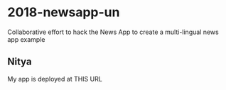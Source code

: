 # 2018-newsapp-un
Collaborative effort to hack the News App to create a multi-lingual news app example

## Nitya
My app is deployed at THIS URL
